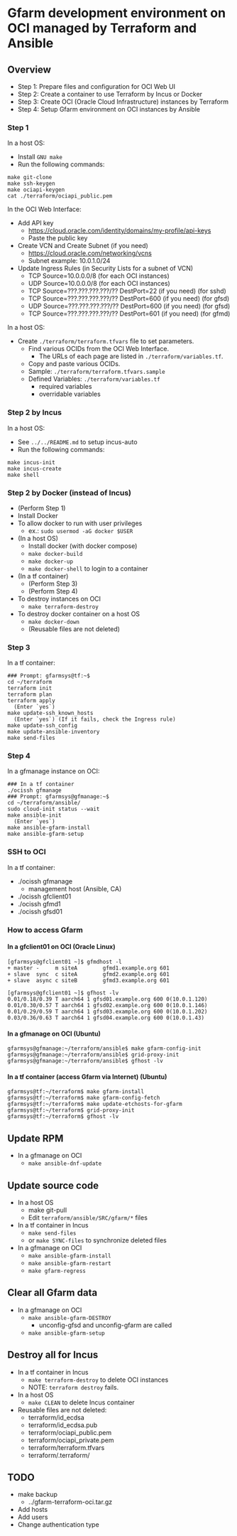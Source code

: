 # Gfarm development environment on OCI managed by Terraform and Ansible

## Overview

- Step 1: Prepare files and configuration for OCI Web UI
- Step 2: Create a container to use Terraform by Incus or Docker
- Step 3: Create OCI (Oracle Cloud Infrastructure) instances by Terraform
- Step 4: Setup Gfarm environment on OCI instances by Ansible

### Step 1

In a host OS:

- Install `GNU make`
- Run the following commands:

```
make git-clone
make ssh-keygen
make ociapi-keygen
cat ./terraform/ociapi_public.pem
```

In the OCI Web Interface:

- Add API key
  - <https://cloud.oracle.com/identity/domains/my-profile/api-keys>
  - Paste the public key
- Create VCN and Create Subnet (if you need)
  - <https://cloud.oracle.com/networking/vcns>
  - Subnet example: 10.0.1.0/24
- Update Ingress Rules (in Security Lists for a subnet of VCN)
  - TCP Source=10.0.0.0/8 (for each OCI instances)
  - UDP Source=10.0.0.0/8 (for each OCI instances)
  - TCP Source=???.???.???.???/?? DestPort=22 (if you need) (for sshd)
  - TCP Source=???.???.???.???/?? DestPort=600 (if you need) (for gfsd)
  - UDP Source=???.???.???.???/?? DestPort=600 (if you need) (for gfsd)
  - TCP Source=???.???.???.???/?? DestPort=601 (if you need) (for gfmd)

In a host OS:

- Create `./terraform/terraform.tfvars` file to set parameters.
  - Find various OCIDs from the OCI Web Interface.
    - The URLs of each page are listed in `./terraform/variables.tf`.
  - Copy and paste various OCIDs.
  - Sample: `./terraform/terraform.tfvars.sample`
  - Defined Variables: `./terraform/variables.tf`
    - required variables
    - overridable variables

### Step 2 by Incus

In a host OS:

- See `../../README.md` to setup incus-auto
- Run the following commands:

```
make incus-init
make incus-create
make shell
```

### Step 2 by Docker (instead of Incus)

- (Perform Step 1)
- Install Docker
- To allow docker to run with user privileges
  - ex.: `sudo usermod -aG docker $USER`
- (In a host OS)
  - Install docker (with docker compose)
  - `make docker-build`
  - `make docker-up`
  - `make docker-shell` to login to a container
- (In a tf container)
  - (Perform Step 3)
  - (Perform Step 4)
- To destroy instances on OCI
  - `make terraform-destroy`
- To destroy docker container on a host OS
  - `make docker-down`
  - (Reusable files are not deleted)

### Step 3

In a tf container:

```
### Prompt: gfarmsys@tf:~$
cd ~/terraform
terraform init
terraform plan
terraform apply
  (Enter `yes`)
make update-ssh_known_hosts
  (Enter `yes`) (If it fails, check the Ingress rule)
make update-ssh_config
make update-ansible-inventory
make send-files
```

### Step 4

In a gfmanage instance on OCI:

```
### In a tf container
./ocissh gfmanage
### Prompt: gfarmsys@gfmanage:~$
cd ~/terraform/ansible/
sudo cloud-init status --wait
make ansible-init
  (Enter `yes`)
make ansible-gfarm-install
make ansible-gfarm-setup
```

### SSH to OCI

In a tf container:

- ./ocissh gfmanage
  - management host (Ansible, CA)
- ./ocissh gfclient01
- ./ocissh gfmd1
- ./ocissh gfsd01

### How to access Gfarm

#### In a gfclient01 on OCI (Oracle Linux)

```
[gfarmsys@gfclient01 ~]$ gfmdhost -l
+ master -     m siteA        gfmd1.example.org 601
+ slave  sync  c siteA        gfmd2.example.org 601
+ slave  async c siteB        gfmd3.example.org 601

[gfarmsys@gfclient01 ~]$ gfhost -lv
0.01/0.18/0.39 T aarch64 1 gfsd01.example.org 600 0(10.0.1.120)
0.01/0.30/0.57 T aarch64 1 gfsd02.example.org 600 0(10.0.1.146)
0.01/0.29/0.59 T aarch64 1 gfsd03.example.org 600 0(10.0.1.202)
0.03/0.36/0.63 T aarch64 1 gfsd04.example.org 600 0(10.0.1.43)
```

#### In a gfmanage on OCI (Ubuntu)

```
gfarmsys@gfmanage:~/terraform/ansible$ make gfarm-config-init
gfarmsys@gfmanage:~/terraform/ansible$ grid-proxy-init
gfarmsys@gfmanage:~/terraform/ansible$ gfhost -lv
```

#### In a tf container (access Gfarm via Internet) (Ubuntu)

```
gfarmsys@tf:~/terraform$ make gfarm-install
gfarmsys@tf:~/terraform$ make gfarm-config-fetch
gfarmsys@tf:~/terraform$ make update-etchosts-for-gfarm
gfarmsys@tf:~/terraform$ grid-proxy-init
gfarmsys@tf:~/terraform$ gfhost -lv
```

## Update RPM

- In a gfmanage on OCI
  - `make ansible-dnf-update`

## Update source code

- In a host OS
  - make git-pull
  - Edit `terraform/ansible/SRC/gfarm/*` files
- In a tf container in Incus
  - `make send-files`
  - or `make SYNC-files` to synchronize deleted files
- In a gfmanage on OCI
  - `make ansible-gfarm-install`
  - `make ansible-gfarm-restart`
  - `make gfarm-regress`

## Clear all Gfarm data

- In a gfmanage on OCI
  - `make ansible-gfarm-DESTROY`
    - unconfig-gfsd and unconfig-gfarm are called
  - `make ansible-gfarm-setup`

## Destroy all for Incus

- In a tf container in Incus
  - `make terraform-destroy` to delete OCI instances
  - NOTE: `terraform destroy` fails.
- In a host OS
  - `make CLEAN` to delete Incus container
- Reusable files are not deleted:
  - terraform/id_ecdsa
  - terraform/id_ecdsa.pub
  - terraform/ociapi_public.pem
  - terraform/ociapi_private.pem
  - terraform/terraform.tfvars
  - terraform/.terraform/

## TODO

- make backup
  - ../gfarm-terraform-oci.tar.gz
- Add hosts
- Add users
- Change authentication type
